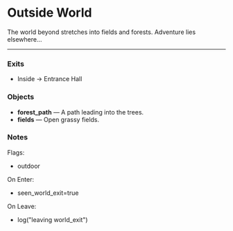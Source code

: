 # Outside World

The world beyond stretches into fields and forests.
Adventure lies elsewhere...

---

### Exits
- Inside → Entrance Hall

### Objects
- **forest_path** — A path leading into the trees.
- **fields** — Open grassy fields.

### Notes
Flags:
- outdoor

On Enter:
- seen_world_exit=true

On Leave:
- log("leaving world_exit")
